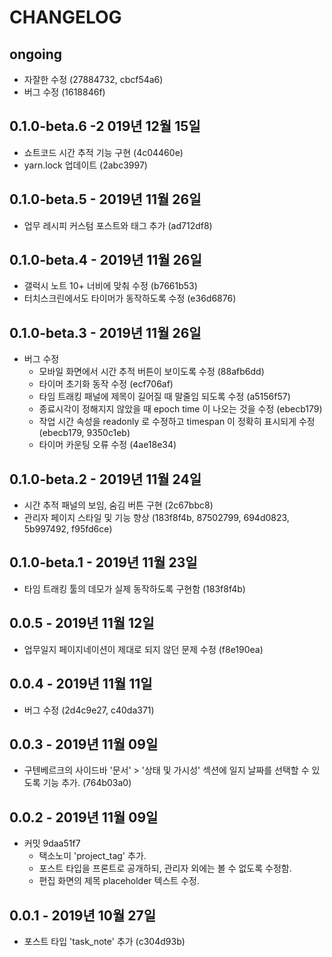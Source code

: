 # CHANGELOG
## ongoing
* 자잘한 수정 (27884732, cbcf54a6)
* 버그 수정 (1618846f)


## 0.1.0-beta.6 -2 019년 12월 15일
* 쇼트코드 시간 추적 기능 구현 (4c04460e)
* yarn.lock 업데이트 (2abc3997)


## 0.1.0-beta.5 - 2019년 11월 26일
* 업무 레시피 커스텀 포스트와 태그 추가 (ad712df8)


## 0.1.0-beta.4 - 2019년 11월 26일
* 갤럭시 노트 10+ 너비에 맞춰 수정 (b7661b53)
* 터치스크린에서도 타이머가 동작하도록 수정 (e36d6876)


## 0.1.0-beta.3 - 2019년 11월 26일
* 버그 수정
  - 모바일 화면에서 시간 추적 버튼이 보이도록 수정 (88afb6dd)
  - 타이머 초기화 동작 수정 (ecf706af)
  - 타임 트래킹 패널에 제목이 길어질 때 말줄임 되도록 수정 (a5156f57)
  - 종료시각이 정해지지 않았을 때 epoch time 이 나오는 것을 수정 (ebecb179)
  - 작업 시간 속성을 readonly 로 수정하고 timespan 이 정확히 표시되게 수정 (ebecb179, 9350c1eb)
  - 타이머 카운팅 오류 수정 (4ae18e34)


## 0.1.0-beta.2 - 2019년 11월 24일 
* 시간 추적 패널의 보임, 숨김 버튼 구현 (2c67bbc8)
* 관리자 페이지 스타일 및 기능 향상 (183f8f4b, 87502799, 694d0823, 5b997492, f95fd6ce)


## 0.1.0-beta.1 - 2019년 11월 23일
* 타임 트래킹 툴의 데모가 실제 동작하도록 구현함 (183f8f4b)


## 0.0.5 - 2019년 11월 12일
* 업무일지 페이지네이션이 제대로 되지 않던 문제 수정 (f8e190ea)


## 0.0.4 - 2019년 11월 11일
* 버그 수정 (2d4c9e27, c40da371)


## 0.0.3 - 2019년 11월 09일
* 구텐베르크의 사이드바 '문서' > '상태 및 가시성' 섹션에 일지 날짜를 선택할 수 있도록 기능 추가. (764b03a0)
 

## 0.0.2 - 2019년 11월 09일
* 커밋 9daa51f7
    * 택소노미 'project_tag' 추가.
    * 포스트 타입을 프론트로 공개하되, 관리자 외에는 볼 수 없도록 수정함.
    * 편집 화면의 제목 placeholder 텍스트 수정.


## 0.0.1 - 2019년 10월 27일
* 포스트 타입 'task_note' 추가 (c304d93b)
